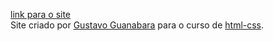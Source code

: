 [link para o site](https://raulfsp.github.io/testando-web/)  
Site criado por [Gustavo Guanabara](https://github.com/gustavoguanabara) para o curso de [html-css](https://www.cursoemvideo.com/curso/html5-css3-modulo1/).
